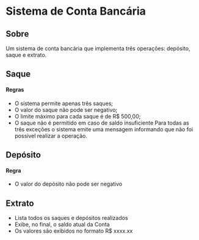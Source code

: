 # Sistema de Conta Bancária

## Sobre

Um sistema de conta bancária que implementa três operações: depósito, saque e extrato.

## Saque

#### Regras

- O sistema permite apenas três saques;
- O valor do saque não pode ser negativo;
- O limite máximo para cada saque é de R$ 500,00;
- O saque não é permitido em caso de saldo insuficiente
  Para todas as três exceções o sistema emite uma mensagem informando que não foi possível realizar a operação.

## Depósito

#### Regra

- O valor do depósito não pode ser negativo

## Extrato

- Lista todos os saques e depósitos realizados
- Exibe, no final, o saldo atual da Conta
- Os valores são exibidos no formato R$ xxxx.xx
